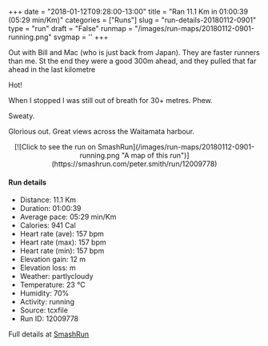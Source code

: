 +++
date = "2018-01-12T09:28:00-13:00"
title = "Ran 11.1 Km in 01:00:39 (05:29 min/Km)"
categories = ["Runs"]
slug = "run-details-20180112-0901"
type = "run"
draft = "False"
runmap = "/images/run-maps/20180112-0901-running.png"
svgmap = '<polyline points="0 57, 2 57, 4 60, 8 57, 13 51, 20 48, 25 50, 28 47, 29 46, 31 45, 42 45, 46 46, 48 47, 55 53, 59 55, 62 56, 67 56, 68 56, 77 54, 83 51, 85 52, 93 54, 97 52, 99 49, 100 49, 98 45, 98 44, 97 41, 98 44, 100 49, 97 52, 92 54, 89 52, 83 51, 80 53, 71 56, 66 56, 61 56, 56 54, 46 46, 43 45, 38 45, 29 45, 28 47, 25 49, 21 47, 18 48, 13 51, 9 54, 7 55">'
+++

Out with Bill and Mac (who is just back from Japan). They are faster runners than me. St the end they were a good 300m ahead, and they pulled that far ahead in the last kilometre

Hot! 

When I stopped I was still out of breath for 30+ metres. Phew. 

Sweaty. 

Glorious out. Great views across the Waitamata harbour. 

<!--more-->

<center>
[![Click to see the run on SmashRun](/images/run-maps/20180112-0901-running.png "A map of this run")](https://smashrun.com/peter.smith/run/12009778)
</center>

#### Run details

* Distance: 11.1 Km
* Duration: 01:00:39
* Average pace: 05:29 min/Km
* Calories: 941 Cal
* Heart rate (ave): 157 bpm
* Heart rate (max): 157 bpm
* Heart rate (min): 157 bpm
* Elevation gain: 12 m
* Elevation loss:  m
* Weather: partlycloudy
* Temperature: 23 &deg;C
* Humidity: 70%
* Activity: running
* Source: tcxfile
* Run ID: 12009778

Full details at [SmashRun](https://smashrun.com/peter.smith/run/12009778)